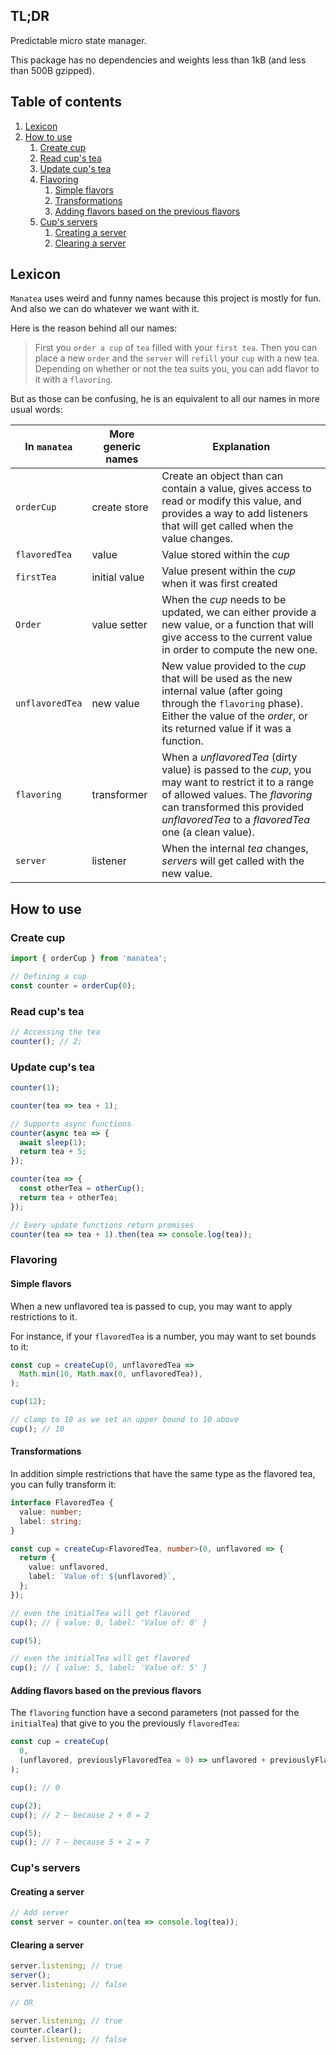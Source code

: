 ## TL;DR <!-- omit in toc -->

Predictable micro state manager.

This package has no dependencies and weights less than 1kB (and less than 500B gzipped).

## Table of contents <!-- omit in toc -->

1. [Lexicon](#lexicon)
2. [How to use](#how-to-use)
   1. [Create cup](#create-cup)
   2. [Read cup's tea](#read-cups-tea)
   3. [Update cup's tea](#update-cups-tea)
   4. [Flavoring](#flavoring)
      1. [Simple flavors](#simple-flavors)
      2. [Transformations](#transformations)
      3. [Adding flavors based on the previous flavors](#adding-flavors-based-on-the-previous-flavors)
   5. [Cup's servers](#cups-servers)
      1. [Creating a server](#creating-a-server)
      2. [Clearing a server](#clearing-a-server)

## Lexicon

`Manatea` uses weird and funny names because this project is mostly for fun. And also we can do whatever we want with it.

Here is the reason behind all our names:

> First you `order a cup` of `tea` filled with your `first tea`. Then you can place a new `order` and the `server` will `refill` your `cup` with a new tea.\
> Depending on whether or not the tea suits you, you can add flavor to it with a `flavoring`.

But as those can be confusing, he is an equivalent to all our names in more usual words:

| In `manatea`    | More generic names | Explanation                                                                                                                                                                                                                  |
| --------------- | ------------------ | ---------------------------------------------------------------------------------------------------------------------------------------------------------------------------------------------------------------------------- |
| `orderCup`      | create store       | Create an object than can contain a value, gives access to read or modify this value, and provides a way to add listeners that will get called when the value changes.                                                       |
| `flavoredTea`   | value              | Value stored within the _cup_                                                                                                                                                                                                |
| `firstTea`      | initial value      | Value present within the _cup_ when it was first created                                                                                                                                                                     |
| `Order`         | value setter       | When the _cup_ needs to be updated, we can either provide a new value, or a function that will give access to the current value in order to compute the new one.                                                             |
| `unflavoredTea` | new value          | New value provided to the _cup_ that will be used as the new internal value (after going through the `flavoring` phase). Either the value of the _order_, or its returned value if it was a function.                        |
| `flavoring`     | transformer        | When a _unflavoredTea_ (dirty value) is passed to the _cup_, you may want to restrict it to a range of allowed values. The _flavoring_ can transformed this provided _unflavoredTea_ to a _flavoredTea_ one (a clean value). |
| `server`        | listener           | When the internal _tea_ changes, _servers_ will get called with the new value.                                                                                                                                               |

## How to use

### Create cup

```js
import { orderCup } from 'manatea';

// Defining a cup
const counter = orderCup(0);
```

### Read cup's tea

```js
// Accessing the tea
counter(); // 2;
```

### Update cup's tea

```js
counter(1);

counter(tea => tea + 1);

// Supports async functions
counter(async tea => {
  await sleep(1);
  return tea + 5;
});

counter(tea => {
  const otherTea = otherCup();
  return tea + otherTea;
});

// Every update functions return promises
counter(tea => tea + 1).then(tea => console.log(tea));
```

### Flavoring

#### Simple flavors

When a new unflavored tea is passed to cup, you may want to apply restrictions to it.

For instance, if your `flavoredTea` is a number, you may want to set bounds to it:

```js
const cup = createCup(0, unflavoredTea =>
  Math.min(10, Math.max(0, unflavoredTea)),
);

cup(12);

// clamp to 10 as we set an upper bound to 10 above
cup(); // 10
```

#### Transformations

In addition simple restrictions that have the same type as the flavored tea, you can fully transform it:

```ts
interface FlavoredTea {
  value: number;
  label: string;
}

const cup = createCup<FlavoredTea, number>(0, unflavored => {
  return {
    value: unflavored,
    label: `Value of: ${unflavored}`,
  };
});

// even the initialTea will get flavored
cup(); // { value: 0, label: 'Value of: 0' }

cup(5);

// even the initialTea will get flavored
cup(); // { value: 5, label: 'Value of: 5' }
```

#### Adding flavors based on the previous flavors

The `flavoring` function have a second parameters (not passed for the `initialTea`) that give to you the previously `flavoredTea`:

```js
const cup = createCup(
  0,
  (unflavored, previouslyFlavoredTea = 0) => unflavored + previouslyFlavoredTea,
);

cup(); // 0

cup(2);
cup(); // 2 – because 2 + 0 = 2

cup(5);
cup(); // 7 – because 5 + 2 = 7
```

### Cup's servers

#### Creating a server

```js
// Add server
const server = counter.on(tea => console.log(tea));
```

#### Clearing a server

```js
server.listening; // true
server();
server.listening; // false

// OR

server.listening; // true
counter.clear();
server.listening; // false
```
